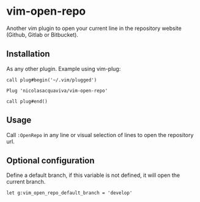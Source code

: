 # vim-open-repo

Another vim plugin to open your current line in the repository website (Github, Gitlab or Bitbucket).

## Installation

As any other plugin.
Example using vim-plug:

```vim
call plug#begin('~/.vim/plugged')

Plug 'nicolasacquaviva/vim-open-repo'

call plug#end()
```

## Usage

Call `:OpenRepo` in any line or visual selection of lines to open the repository url.

## Optional configuration

Define a default branch, if this variable is not defined, it will open the current branch.

```vim
let g:vim_open_repo_default_branch = 'develop'
```
